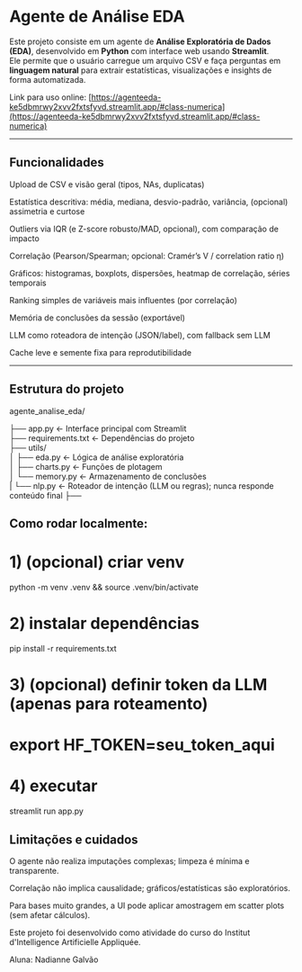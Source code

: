 # Agente de Análise EDA
Este projeto consiste em um agente de **Análise Exploratória de Dados (EDA)**, desenvolvido em **Python** com interface web usando **Streamlit**.  
Ele permite que o usuário carregue um arquivo CSV e faça perguntas em **linguagem natural** para extrair estatísticas, visualizações e insights de forma automatizada.

Link para uso online:  [https://agenteeda-ke5dbmrwy2xvv2fxtsfyvd.streamlit.app/#class-numerica](https://agenteeda-ke5dbmrwy2xvv2fxtsfyvd.streamlit.app/#class-numerica)



---

##  Funcionalidades

Upload de CSV e visão geral (tipos, NAs, duplicatas)

Estatística descritiva: média, mediana, desvio-padrão, variância, (opcional) assimetria e curtose

Outliers via IQR (e Z-score robusto/MAD, opcional), com comparação de impacto

Correlação (Pearson/Spearman; opcional: Cramér’s V / correlation ratio η)

Gráficos: histogramas, boxplots, dispersões, heatmap de correlação, séries temporais

Ranking simples de variáveis mais influentes (por correlação)

Memória de conclusões da sessão (exportável)

LLM como roteadora de intenção (JSON/label), com fallback sem LLM

Cache leve e semente fixa para reprodutibilidade

---

##  Estrutura do projeto

agente_analise_eda/

├── app.py                ← Interface principal com Streamlit  
├── requirements.txt      ← Dependências do projeto  
├── utils/  
│   ├── eda.py             ← Lógica de análise exploratória  
│   ├── charts.py          ← Funções de plotagem  
│   └── memory.py          ← Armazenamento de conclusões  
|   └── nlp.py             ← Roteador de intenção (LLM ou regras); nunca responde conteúdo final
├── 

## Como rodar localmente:

# 1) (opcional) criar venv
python -m venv .venv && source .venv/bin/activate

# 2) instalar dependências
pip install -r requirements.txt

# 3) (opcional) definir token da LLM (apenas para roteamento)
# export HF_TOKEN=seu_token_aqui

# 4) executar
streamlit run app.py

## Limitações e cuidados

O agente não realiza imputações complexas; limpeza é mínima e transparente.

Correlação não implica causalidade; gráficos/estatísticas são exploratórios.

Para bases muito grandes, a UI pode aplicar amostragem em scatter plots (sem afetar cálculos).

Este projeto foi desenvolvido como atividade do curso do Institut d'Intelligence Artificielle Appliquée.

Aluna: Nadianne Galvão





